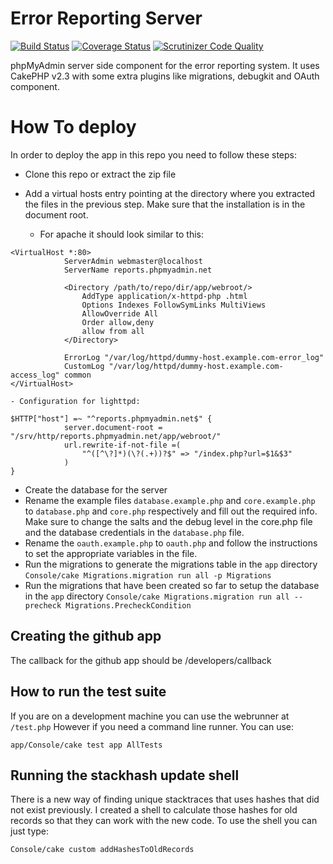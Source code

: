 Error Reporting Server
======================

[![Build Status](https://travis-ci.org/phpmyadmin/error-reporting-server.png?branch=master)](https://travis-ci.org/phpmyadmin/error-reporting-server)
[![Coverage Status](https://coveralls.io/repos/phpmyadmin/error-reporting-server/badge.png)](https://coveralls.io/r/phpmyadmin/error-reporting-server)
[![Scrutinizer Code Quality](https://scrutinizer-ci.com/g/phpmyadmin/error-reporting-server/badges/quality-score.png?s=9d696be27235e042548ad09e1002841b532ee6bb)](https://scrutinizer-ci.com/g/phpmyadmin/error-reporting-server/)

phpMyAdmin server side component for the error reporting system. It uses
CakePHP v2.3 with some extra plugins like migrations, debugkit and OAuth
component.

# How To deploy #

In order to deploy the app in this repo you need to follow these steps:

- Clone this repo or extract the zip file
- Add a virtual hosts entry pointing at the directory where you extracted the
  files in the previous step. Make sure that the installation is in the
  document root. 

    - For apache it should look similar to this:
```
<VirtualHost *:80>
			ServerAdmin webmaster@localhost
			ServerName reports.phpmyadmin.net

			<Directory /path/to/repo/dir/app/webroot/>
				AddType application/x-httpd-php .html
				Options Indexes FollowSymLinks MultiViews
				AllowOverride All
				Order allow,deny
				allow from all
			</Directory>

			ErrorLog "/var/log/httpd/dummy-host.example.com-error_log"
			CustomLog "/var/log/httpd/dummy-host.example.com-access_log" common
</VirtualHost>
```
    - Configuration for lighttpd:
```
$HTTP["host"] =~ "^reports.phpmyadmin.net$" {
			server.document-root = "/srv/http/reports.phpmyadmin.net/app/webroot/"
			url.rewrite-if-not-file =(
				"^([^\?]*)(\?(.+))?$" => "/index.php?url=$1&$3"
			)
}
```
- Create the database for the server
- Rename the example files `database.example.php` and `core.example.php` to
  `database.php` and `core.php` respectively and fill out the required info.
  Make sure to change the salts and the debug level in the core.php file and
  the database credentials in the `database.php` file.
- Rename the `oauth.example.php` to `oauth.php` and follow the instructions to
  set the appropriate variables in the file.
- Run the migrations to generate the migrations table in the `app` directory
  `Console/cake Migrations.migration run all -p Migrations`
- Run the migrations that have been created so far to setup the database 
  in the `app` directory
  `Console/cake Migrations.migration run all --precheck Migrations.PrecheckCondition`

## Creating the github app ##
The callback for the github app should be /developers/callback

## How to run the test suite ##
If you are on a development machine you can use the webrunner at `/test.php`
However if you need a command line runner. You can use:
```
app/Console/cake test app AllTests
```

## Running the stackhash update shell ##
There is a new way of finding unique stacktraces that uses hashes that did not
exist previously. I created a shell to calculate those hashes for old records so
that they can work with the new code. To use the shell you can just type:
```
Console/cake custom addHashesToOldRecords
```
